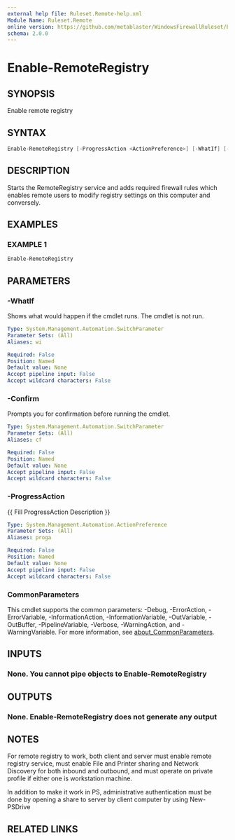 ```yaml
---
external help file: Ruleset.Remote-help.xml
Module Name: Ruleset.Remote
online version: https://github.com/metablaster/WindowsFirewallRuleset/blob/master/Modules/Ruleset.Remote/Help/en-US/Enable-RemoteRegistry.md
schema: 2.0.0
---
```


# Enable-RemoteRegistry

## SYNOPSIS

Enable remote registry

## SYNTAX

```powershell
Enable-RemoteRegistry [-ProgressAction <ActionPreference>] [-WhatIf] [-Confirm] [<CommonParameters>]
```

## DESCRIPTION

Starts the RemoteRegistry service and adds required firewall rules
which enables remote users to modify registry settings on this computer and conversely.

## EXAMPLES

### EXAMPLE 1

```powershell
Enable-RemoteRegistry
```

## PARAMETERS

### -WhatIf

Shows what would happen if the cmdlet runs.
The cmdlet is not run.

```yaml
Type: System.Management.Automation.SwitchParameter
Parameter Sets: (All)
Aliases: wi

Required: False
Position: Named
Default value: None
Accept pipeline input: False
Accept wildcard characters: False
```

### -Confirm

Prompts you for confirmation before running the cmdlet.

```yaml
Type: System.Management.Automation.SwitchParameter
Parameter Sets: (All)
Aliases: cf

Required: False
Position: Named
Default value: None
Accept pipeline input: False
Accept wildcard characters: False
```

### -ProgressAction

{{ Fill ProgressAction Description }}

```yaml
Type: System.Management.Automation.ActionPreference
Parameter Sets: (All)
Aliases: proga

Required: False
Position: Named
Default value: None
Accept pipeline input: False
Accept wildcard characters: False
```

### CommonParameters

This cmdlet supports the common parameters: -Debug, -ErrorAction, -ErrorVariable, -InformationAction, -InformationVariable, -OutVariable, -OutBuffer, -PipelineVariable, -Verbose, -WarningAction, and -WarningVariable. For more information, see [about_CommonParameters](http://go.microsoft.com/fwlink/?LinkID=113216).

## INPUTS

### None. You cannot pipe objects to Enable-RemoteRegistry

## OUTPUTS

### None. Enable-RemoteRegistry does not generate any output

## NOTES

For remote registry to work, both client and server must enable remote registry service,
must enable File and Printer sharing and Network Discovery for both inbound and outbound,
and must operate on private profile if either one is workstation machine.

In addition to make it work in PS, administrative authentication must be done by opening a share
to server by client computer by using New-PSDrive

## RELATED LINKS
